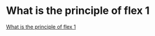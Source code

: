 # What is the principle of flex 1
[What is the principle of flex 1](https://aiwithcloud.com/2022/09/19/what_is_the_principle_of_flex_1/)